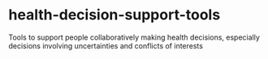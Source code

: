 # health-decision-support-tools
Tools to support people collaboratively making health decisions, especially decisions involving uncertainties and conflicts of interests
